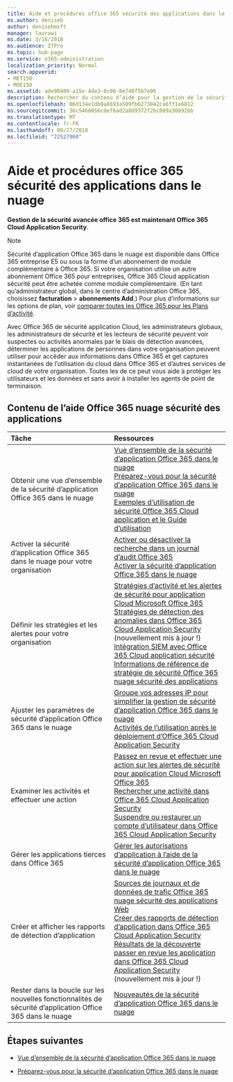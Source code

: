 ```yaml
---
title: Aide et procédures office 365 sécurité des applications dans le nuage
ms.author: deniseb
author: denisebmsft
manager: laurawi
ms.date: 3/16/2018
ms.audience: ITPro
ms.topic: hub-page
ms.service: o365-administration
localization_priority: Normal
search.appverid:
- MET150
- MOE150
ms.assetid: ade98409-a15e-4de3-8c06-8e748f5b7e96
description: Rechercher du contenu d’aide pour la gestion de la sécurité avancée dans Office 365, maintenant appelé sécurité d’application Office 365 dans le nuage.
ms.openlocfilehash: 06d134e1db8a8693a509fb6273042ca6ff1e6812
ms.sourcegitcommit: 36c5466056cdef6ad2a8d9372f2bc009a30892bb
ms.translationtype: MT
ms.contentlocale: fr-FR
ms.lasthandoff: 08/27/2018
ms.locfileid: "22527960"
---
```

# <a name="office-365-cloud-app-security-help-and-how-to"></a>Aide et procédures office 365 sécurité des applications dans le nuage

 **Gestion de la sécurité avancée office 365 est maintenant Office 365 Cloud Application Security**. 
  
> [!NOTE]
> Sécurité d’application Office 365 dans le nuage est disponible dans Office 365 entreprise E5 ou sous la forme d’un abonnement de module complémentaire à Office 365. Si votre organisation utilise un autre abonnement Office 365 pour entreprises, Office 365 Cloud application sécurité peut être achetée comme module complémentaire. (En tant qu’administrateur global, dans le centre d’administration Office 365, choisissez **facturation** \> **abonnements Add**.) Pour plus d’informations sur les options de plan, voir [comparer toutes les Office 365 pour les Plans d’activité](https://go.microsoft.com/fwlink/?linkid=844053). 
  
Avec Office 365 de sécurité application Cloud, les administrateurs globaux, les administrateurs de sécurité et les lecteurs de sécurité peuvent voir suspectes ou activités anormales par le biais de détection avancées, déterminer les applications de personnes dans votre organisation peuvent utiliser pour accéder aux informations dans Office 365 et get captures instantanées de l’utilisation du cloud dans Office 365 et d’autres services de cloud de votre organisation. Toutes les de ce peut vous aide à protéger les utilisateurs et les données et sans avoir à installer les agents de point de terminaison.
  
## <a name="help-content-for-office-365-cloud-app-security"></a>Contenu de l’aide Office 365 nuage sécurité des applications

|**Tâche**|**Ressources**|
|:-----|:-----|
|Obtenir une vue d’ensemble de la sécurité d’application Office 365 dans le nuage  <br/> |[Vue d’ensemble de la sécurité d’application Office 365 dans le nuage](office-365-cas-overview.md) <br/> [Préparez-vous pour la sécurité d’application Office 365 dans le nuage](get-ready-for-office-365-cas.md) <br/> [Exemples d’utilisation de sécurité Office 365 Cloud application et le Guide d’utilisation](https://aka.ms/O365CASGuide) <br/> |
|Activer la sécurité d’application Office 365 dans le nuage pour votre organisation  <br/> |[Activer ou désactiver la recherche dans un journal d’audit Office 365](turn-audit-log-search-on-or-off.md) <br/> [Activer la sécurité d’application Office 365 dans le nuage](turn-on-office-365-cas.md) <br/> |
|Définir les stratégies et les alertes pour votre organisation  <br/> |[Stratégies d’activité et les alertes de sécurité pour application Cloud Microsoft Office 365](activity-policies-and-alerts.md) <br/> [Stratégies de détection des anomalies dans Office 365 Cloud Application Security](anomaly-detection-policies-in-ocas.md) (nouvellement mis à jour !)  <br/> [Intégration SIEM avec Office 365 Cloud application sécurité](integrate-your-siem-server-with-office-365-cas.md) <br/> [Informations de référence de stratégie de sécurité Office 365 nuage sécurité des applications](security-policy-reference-information-for-ocas.md) <br/> |
|Ajuster les paramètres de sécurité d’application Office 365 dans le nuage  <br/> |[Groupe vos adresses IP pour simplifier la gestion de sécurité d’application Office 365 dans le nuage](group-your-ip-addresses-in-ocas.md) <br/> [Activités de l’utilisation après le déploiement d’Office 365 Cloud Application Security](utilization-activities-for-ocas.md) <br/> |
|Examiner les activités et effectuer une action  <br/> |[Passez en revue et effectuer une action sur les alertes de sécurité pour application Cloud Microsoft Office 365](review-office-365-cas-alerts.md) <br/> [Rechercher une activité dans Office 365 Cloud Application Security](investigate-an-activity-in-office-365-cas.md) <br/> [Suspendre ou restaurer un compte d’utilisateur dans Office 365 Cloud Application Security](suspend-or-restore-an-account-in-ocas.md) <br/> |
|Gérer les applications tierces dans Office 365  <br/> |[Gérer les autorisations d’application à l’aide de la sécurité d’application Office 365 dans le nuage](manage-app-permissions-in-ocas.md) <br/> |
|Créer et afficher les rapports de détection d’application  <br/> |[Sources de journaux et de données de trafic Office 365 nuage sécurité des applications Web](web-traffic-logs-and-data-sources-for-ocas.md) <br/> [Créer des rapports de détection d’application dans Office 365 Cloud Application Security](create-app-discovery-reports-in-ocas.md) <br/> [Résultats de la découverte passer en revue les application dans Office 365 Cloud Application Security](review-app-discovery-findings-in-ocas.md) (nouvellement mis à jour !)  <br/> |
|Rester dans la boucle sur les nouvelles fonctionnalités de sécurité d’application Office 365 dans le nuage  <br/> |[Nouveautés de la sécurité d’application Office 365 dans le nuage](new-in-office-365-cas.md) <br/> |
   
## <a name="next-steps"></a>Étapes suivantes

- [Vue d’ensemble de la sécurité d’application Office 365 dans le nuage](office-365-cas-overview.md)
    
- [Préparez-vous pour la sécurité d’application Office 365 dans le nuage](get-ready-for-office-365-cas.md)
    

